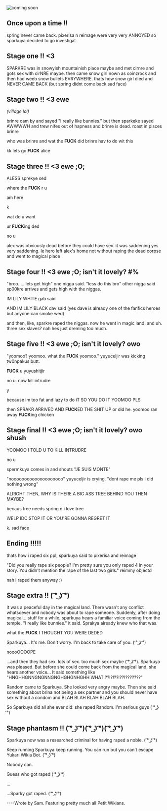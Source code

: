 ![coming soon](./resources/Petit_Cherry_Blossom.png "Petit Cherry Blossom cast")

## Once upon a time !! ##
spring never came back. pixerisa n reimage were very very ANNOYED so sparkuya decided to go investigat

## Stage one !! <3 ##
SPARKRE was in snowyish mountainish place maybe and met cirnre and gots sex with cirNRE maybe. then came snow girl nown as coinzrock and then had weeb snow bullets EVRYWHERE. thats how snow girl died and NEVER CAME BACK (but spring didnt come back sad face)

## Stage two !! <3 ewe ##
*(village lol)*

brinre cam by and sayed "I really like bunnies." but then sparkeke sayed AWWWWH and trew nifes out of hapness and brinre is dead. roast in pisces brinre

who was brinre and wat the **FUCK** did brinre hav to do wit this

kk lets go **FUCK** alice

## Stage three !! <3 ewe ;O; ##
ALESS sprekye sed

where the **FUCK** r u

am here

k

wat do u want

ur **FUCK**ing ded

no u

alex was obviously dead before they could have sex. it was saddening yes very saddening. le hero left alex's home not without raping the dead corpse and went to magical place

## Stage four !! <3 ewe ;O; isn't it lovely? #%
"broo..... lets get high" one nigga said. "less do this bro" other nigga said. sp00kre arrives and gets high with the niggas.

IM LILY WHITE gab said

AND IM LILY BLACK dav said (yes dave is already one of the fanfics heroes but anyone can smoke wed)

and then, like, sparkre raped the niggas. now he went in magic land. and uh. three sex slaves? nah hes just dreming too much.

## Stage five !! <3 ewe ;O; isn't it lovely? owo ##
"yoomoo? yoomoo. what the **FUCK** yoomoo." yuyuceljir was kicking tw0npakus butt.

**FUCK** u yuyushitjir

no u. now kill intrudre

y

because im too fat and lazy to do iT SO YOU DO IT YOOMOO PLS

then SPRAKR ARRIVED AND **FUCK**ED THE SHIT UP or did he. yoomoo ran away **FUCK**ing chicken

## Stage final !! <3 ewe ;O; isn't it lovely? owo shush ##
YOOMOO I TOLD U TO KILL INTRUDRE

no u

spermkuya comes in and shouts "JE SUIS MONTE"

"noooooooooooooooooooo" yuyuceljir is crying. "dont rape me pls i did nothing wrong"

ALRIGHT THEN, WHY IS THERE A BIG ASS TREE BEHIND YOU THEN MAYBE?

becaus tree needs spring n i love tree

WELP IDC STOP IT OR YOU'RE GONNA REGRET IT

k. sad face

## Ending !!!!! ##
thats how i raped six ppl, sparkuya said to pixerisa and reimage

"Did you really rape six people? I'm pretty sure you only raped 4 in your story. You didn't mention the rape of the last two girls." reimmy objectd

nah i raped them anyway :)

## Stage extra !! ( ͡° ͜ʖ ͡°) ##
It was a peaceful day in the magical land. There wasn't any conflict whatsoever and nobody was about to rape someone. Suddenly, after doing magical... stuff for a while, sparkuya hears a familiar voice coming from the temple. "I really like bunnies." it said. Sprakya already knew who that was.

what the **FUCK** I THOUGHT YOU WERE DEDED

Sparkuya... It's me. Don't worry. I'm back to take care of you. ( ͡° ͜ʖ ͡°)

noooOOOOPE

...and then they had sex. lots of sex. too much sex maybe ( ͡° ͜ʖ ͡°). Sparkuya was pleased. But before she could come back from the magical land, she hears another voice... It said something like "HNGHHGNNGNGNNGNGHGHGNHGHH WHAT ??!?!??!??!???????"

Random came to Sparkuya. She looked very angry maybe. Then she said something about brina not being a sex partner and you should never have sex without a condom and BLAH BLAH BLAH BLAH BLAH.

So Sparkuya did all she ever did: she raped Random. I'm serious guys ( ͡° ͜ʖ ͡°)

## Stage phantasm !! ( ͡° ͜ʖ ͡°)( ͡° ͜ʖ ͡°)( ͡° ͜ʖ ͡°) ##
Sparkuya now was a researched criminal for having raped a noble. ( ͡° ͜ʖ ͡°)

Keep running Sparkuya keep running. You can run but you can't escape Yukari Wikia Bot. ( ͡° ͜ʖ ͡°)

Nobody can.

Guess who got raped ( ͡° ͜ʖ ͡°)

...

...Sparky got raped. ( ͡° ͜ʖ ͡°)

----Wrote by Sam. Featuring pretty much all Petit Wikians.
